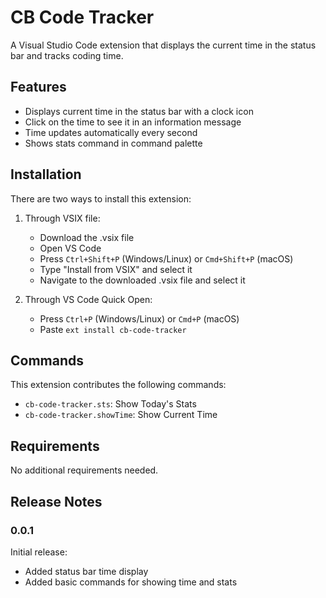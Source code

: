 # CB Code Tracker

A Visual Studio Code extension that displays the current time in the status bar and tracks coding time.

## Features

- Displays current time in the status bar with a clock icon
- Click on the time to see it in an information message
- Time updates automatically every second
- Shows stats command in command palette

## Installation

There are two ways to install this extension:

1. Through VSIX file:
   - Download the .vsix file
   - Open VS Code
   - Press `Ctrl+Shift+P` (Windows/Linux) or `Cmd+Shift+P` (macOS)
   - Type "Install from VSIX" and select it
   - Navigate to the downloaded .vsix file and select it

2. Through VS Code Quick Open:
   - Press `Ctrl+P` (Windows/Linux) or `Cmd+P` (macOS)
   - Paste `ext install cb-code-tracker`

## Commands

This extension contributes the following commands:

* `cb-code-tracker.sts`: Show Today's Stats
* `cb-code-tracker.showTime`: Show Current Time

## Requirements

No additional requirements needed.

## Release Notes

### 0.0.1

Initial release:
- Added status bar time display
- Added basic commands for showing time and stats

